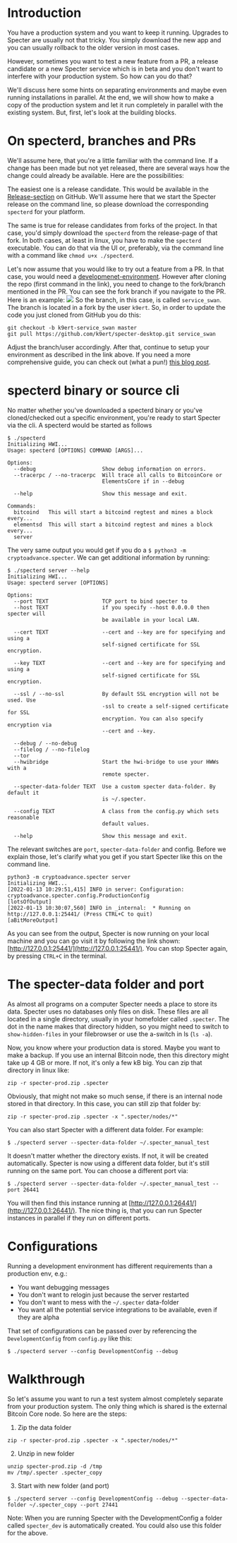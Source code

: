 # Introduction

You have a production system and you want to keep it running. Upgrades to Specter are usually not that tricky. You simply download the new app and you can usually rollback to the older version in most cases.

However, sometimes you want to test a new feature from a PR, a release candidate or a new Specter service which is in beta and you don't want to interfere with your production system. So how can you do that?

We'll discuss here some hints on separating environments and maybe even running installations in parallel. At the end, we will show how to make a copy of the production system and let it run completely in parallel with the existing system. But, first, let's look at the building blocks.

# On specterd, branches and PRs

We'll assume here, that you're a little familiar with the command line. If a change has been made but not yet released, there are several ways how the change could already be available. Here are the possibilities:

The easiest one is a release candidate. This would be available in the [Release-section](https://github.com/cryptoadvance/specter-desktop/releases) on GitHub. We'll assume here that we start the Specter release on the command line, so please download the corresponding `specterd` for your platform.

The same is true for release candidates from forks of the project. In that case, you'd simply download the `specterd` from the release-page of that fork. In both cases, at least in linux, you have to make the `specterd` executable. You can do that via the UI or, preferably, via the command line with a command like `chmod u+x ./specterd`.

Let's now assume that you would like to try out a feature from a PR. In that case, you would need a [developmenet-environment](https://docs.specter.solutions/desktop/development/#set-up-virtualenv). However after cloning the repo (first command in the link), you need to change to the fork/branch mentioned in the PR. You can see the fork branch if you navigate to the PR. Here is an example:
![](./images/test-new-release/fork-branch.png)
So the branch, in this case, is called `service_swan`. The branch is located in a fork by the user `k9ert`. So, in order to update the code you just cloned from GitHub you do this:
```
git checkout -b k9ert-service_swan master
git pull https://github.com/k9ert/specter-desktop.git service_swan
```
Adjust the branch/user accordingly. After that, continue to setup your environment as described in the link above.
If you need a more comprehensive guide, you can check out (what a pun!) [this blog post](https://snyk.io/blog/git-checkout-remote-branch/).

# specterd binary or source cli

No matter whether you've downloaded a specterd binary or you've cloned/checked out a specific environment, you're ready to start Specter via the cli. A specterd would be started as follows
```
$ ./specterd
Initializing HWI...
Usage: specterd [OPTIONS] COMMAND [ARGS]...

Options:
  --debug                     Show debug information on errors.
  --tracerpc / --no-tracerpc  Will trace all calls to BitcoinCore or
                              ElementsCore if in --debug

  --help                      Show this message and exit.

Commands:
  bitcoind   This will start a bitcoind regtest and mines a block every...
  elementsd  This will start a bitcoind regtest and mines a block every...
  server
```
The very same output you would get if you do a `$ python3 -m cryptoadvance.specter`.
We can get additional information by running:

```
$ ./specterd server --help 
Initializing HWI...
Usage: specterd server [OPTIONS]

Options:
  --port TEXT                 TCP port to bind specter to
  --host TEXT                 if you specify --host 0.0.0.0 then specter will
                              be available in your local LAN.

  --cert TEXT                 --cert and --key are for specifying and using a
                              self-signed certificate for SSL encryption.

  --key TEXT                  --cert and --key are for specifying and using a
                              self-signed certificate for SSL encryption.

  --ssl / --no-ssl            By default SSL encryption will not be used. Use
                              -ssl to create a self-signed certificate for SSL
                              encryption. You can also specify encryption via
                              --cert and --key.

  --debug / --no-debug
  --filelog / --no-filelog
  --tor
  --hwibridge                 Start the hwi-bridge to use your HWWs with a
                              remote specter.

  --specter-data-folder TEXT  Use a custom specter data-folder. By default it
                              is ~/.specter.

  --config TEXT               A class from the config.py which sets reasonable
                              default values.

  --help                      Show this message and exit.
```

The relevant switches are `port`, `specter-data-folder` and config. Before we explain those, let's clarify what you get if you start Specter like this on the command line.

```
python3 -m cryptoadvance.specter server
Initializing HWI...
[2022-01-13 10:29:51,415] INFO in server: Configuration: cryptoadvance.specter.config.ProductionConfig
[lotsOfOutput]
[2022-01-13 10:30:07,560] INFO in _internal:  * Running on http://127.0.0.1:25441/ (Press CTRL+C to quit)
[aBitMoreOutput]
```
As you can see from the output, Specter is now running on your local machine and you can go visit it by following the link shown: [http://127.0.0.1:25441/](http://127.0.0.1:25441/). You can stop Specter again, by pressing `CTRL+C` in the terminal.

# The specter-data folder and port

As almost all programs on a computer Specter needs a place to store its data. Specter uses no databases only files on disk. These files are all located in a single directory, usually in your homefolder called `.specter`. The dot in the name makes that directory hidden, so you might need to switch to `show-hidden-files` in your filebrowser or use the a-switch in ls (`ls -a`).

Now, you know where your production data is stored. Maybe you want to make a backup. If you use an internal Bitcoin node, then this directory might take up 4 GB or more. If not, it's only a few kB big. You can zip that directory in linux like:
```
zip -r specter-prod.zip .specter
```
Obviously, that might not make so much sense, if there is an internal node stored in that directory. In this case, you can still zip that folder by:
```
zip -r specter-prod.zip .specter -x ".specter/nodes/*"
```
You can also start Specter with a different data folder. For example:
```
$ ./specterd server --specter-data-folder ~/.specter_manual_test
```
It doesn't matter whether the directory exists. If not, it will be created automatically. Specter is now using a different data folder, but it's still  running on the same port. You can choose a different port via:
```
$ ./specterd server --specter-data-folder ~/.specter_manual_test --port 26441
```
You will then find this instance running at [http://127.0.0.1:26441/](http://127.0.0.1:26441/). The nice thing is, that you can run Specter instances in parallel if they run on different ports.

# Configurations

Running a development environment has different requirements than a production env, e.g.:
* You want debugging messages
* You don't want to relogin just because the server restarted
* You don't want to mess with the `~/.specter` data-folder
* You want all the potential service integrations to be available, even if they are alpha

That set of configurations can be passed over by referencing the `DevelopmentConfig` from `config.py` like this:
```
$ ./specterd server --config DevelopmentConfig --debug
```

# Walkthrough

So let's assume you want to run a test system almost completely separate from your production system. The only thing which is shared is the external Bitcoin Core node. So here are the steps:

1. Zip the data folder
```
zip -r specter-prod.zip .specter -x ".specter/nodes/*"
```
2. Unzip in new folder
```
unzip specter-prod.zip -d /tmp
mv /tmp/.specter .specter_copy
```
3. Start with new folder (and port)
```
$ ./specterd server --config DevelopmentConfig --debug --specter-data-folder ~/.specter_copy --port 27441
```

Note: When you are running Specter with the DevelopmentConfig a folder called `specter_dev` is automatically created. You could also use this folder for the above.